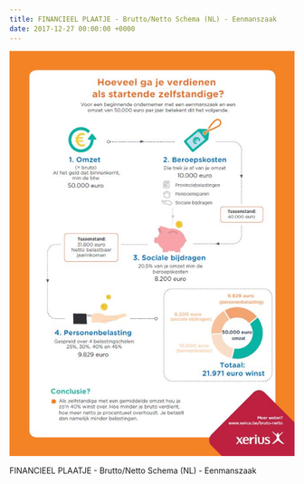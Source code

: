 ```yaml
---
title: FINANCIEEL PLAATJE - Brutto/Netto Schema (NL) - Eenmanszaak
date: 2017-12-27 00:00:00 +0000
---
```

![](/uploads/2018/02/02/wat-hou-ik-eraan-over.jpg)

FINANCIEEL PLAATJE - Brutto/Netto Schema (NL) - Eenmanszaak